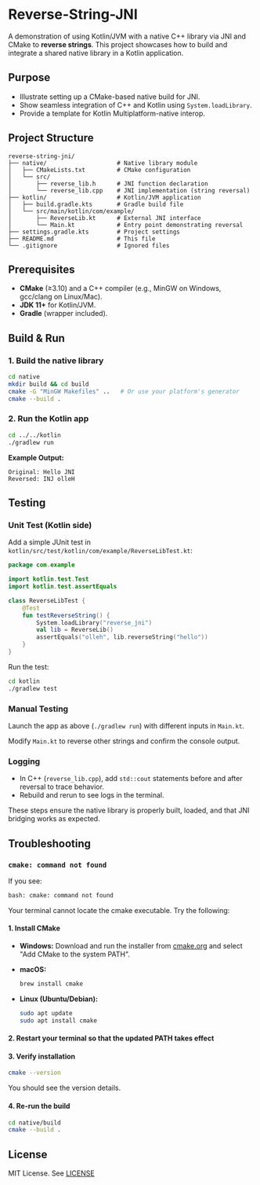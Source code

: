 # Reverse-String-JNI

A demonstration of using Kotlin/JVM with a native C++ library via JNI and CMake to **reverse strings**. This project showcases how to build and integrate a shared native library in a Kotlin application.

## Purpose

- Illustrate setting up a CMake-based native build for JNI.
- Show seamless integration of C++ and Kotlin using `System.loadLibrary`.
- Provide a template for Kotlin Multiplatform-native interop.

## Project Structure

```pgsql
reverse-string-jni/
├── native/                    # Native library module
│   ├── CMakeLists.txt         # CMake configuration
│   └── src/
│       ├── reverse_lib.h      # JNI function declaration
│       └── reverse_lib.cpp    # JNI implementation (string reversal)
├── kotlin/                    # Kotlin/JVM application
│   ├── build.gradle.kts       # Gradle build file
│   └── src/main/kotlin/com/example/
│       ├── ReverseLib.kt      # External JNI interface
│       └── Main.kt            # Entry point demonstrating reversal
├── settings.gradle.kts        # Project settings
├── README.md                  # This file
└── .gitignore                 # Ignored files
```

## Prerequisites

- **CMake** (≥3.10) and a C++ compiler (e.g., MinGW on Windows, gcc/clang on Linux/Mac).
- **JDK 11+** for Kotlin/JVM.
- **Gradle** (wrapper included).

## Build & Run

### 1. Build the native library

```bash
cd native
mkdir build && cd build
cmake -G "MinGW Makefiles" ..   # Or use your platform's generator
cmake --build .
```

### 2. Run the Kotlin app

```bash
cd ../../kotlin
./gradlew run
```

**Example Output:**

```pgsql
Original: Hello JNI
Reversed: INJ olleH
```

## Testing

### Unit Test (Kotlin side)

Add a simple JUnit test in `kotlin/src/test/kotlin/com/example/ReverseLibTest.kt`:

```kotlin
package com.example

import kotlin.test.Test
import kotlin.test.assertEquals

class ReverseLibTest {
    @Test
    fun testReverseString() {
        System.loadLibrary("reverse_jni")
        val lib = ReverseLib()
        assertEquals("olleh", lib.reverseString("hello"))
    }
}
```

Run the test:

```bash
cd kotlin
./gradlew test
```

### Manual Testing

Launch the app as above (`./gradlew run`) with different inputs in `Main.kt`.

Modify `Main.kt` to reverse other strings and confirm the console output.

### Logging

- In C++ (`reverse_lib.cpp`), add `std::cout` statements before and after reversal to trace behavior.
- Rebuild and rerun to see logs in the terminal.

These steps ensure the native library is properly built, loaded, and that JNI bridging works as expected.

## Troubleshooting

### `cmake: command not found`

If you see:

```bash
bash: cmake: command not found
```

Your terminal cannot locate the cmake executable. Try the following:

#### 1. Install CMake

- **Windows:** Download and run the installer from [cmake.org](https://cmake.org/download/) and select "Add CMake to the system PATH".
- **macOS:**
  
  ```bash
  brew install cmake
  ```

- **Linux (Ubuntu/Debian):**
  
  ```bash
  sudo apt update
  sudo apt install cmake
  ```

#### 2. Restart your terminal so that the updated PATH takes effect

#### 3. Verify installation

```bash
cmake --version
```

You should see the version details.

#### 4. Re-run the build

```bash
cd native/build
cmake --build .
```

## License

MIT License. See [LICENSE](https://github.com/theaniketraj/reverse-string-jni/blob/main/LICENSE)
